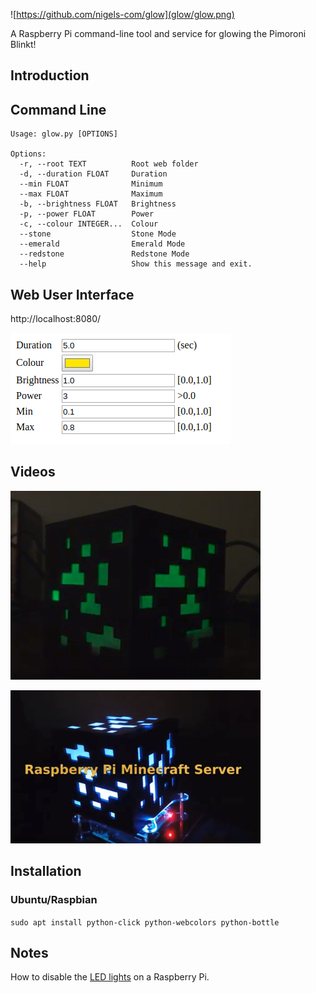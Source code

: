 ![https://github.com/nigels-com/glow](glow/glow.png)

A Raspberry Pi command-line tool and service for glowing the Pimoroni Blinkt!

## Introduction

## Command Line

```$ ./glow.py --help
Usage: glow.py [OPTIONS]

Options:
  -r, --root TEXT          Root web folder
  -d, --duration FLOAT     Duration
  --min FLOAT              Minimum
  --max FLOAT              Maximum
  -b, --brightness FLOAT   Brightness
  -p, --power FLOAT        Power
  -c, --colour INTEGER...  Colour
  --stone                  Stone Mode
  --emerald                Emerald Mode
  --redstone               Redstone Mode
  --help                   Show this message and exit.
```

## Web User Interface

http://localhost:8080/

![index.html](control.png)

## Videos

[![GLOW Video](video2.jpg)](https://www.youtube.com/watch?v=jpt5c_KMTl4)

[![Minecraft Server Test #1](video1.jpg)](https://www.youtube.com/watch?v=tUi1ILAl58A)

## Installation

### Ubuntu/Raspbian

`sudo apt install python-click python-webcolors python-bottle`

## Notes

How to disable the [LED lights](https://www.jeffgeerling.com/blogs/jeff-geerling/controlling-pwr-act-leds-raspberry-pi) on a Raspberry Pi.
